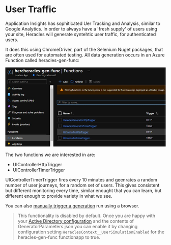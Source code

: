 # User Traffic

Application Insights has sophiticated Uer Tracking and Analysis, similar to Google Analytics.  In order to always have a 'fresh supply' of users using your site, Heracles will generate syntehtic user traffic, for authenticated users.

It does this using ChromeDriver, part of the Selenium Nuget packages, that are often used for automated testing.  All data generation occurs in an Azure Function called <your-alias>heracles-gen-func:
  
![a screenshot of a function app](../images/hercheracles-functionapp.jpg)

The two functions we are interested in are:

- UIControllerHttpTrigger
- UIControllerTimerTrigger

UIControllerTimerTrigger fires every 10 minutes and geenrates a random number of user journeys, for a random set of users.  This gives consistent but different monitoring every time, similar enought that you can learn, but different enough to provide variety in what we see.

You can also [manually trigger a generation](manually-trigger-generation.md) run using a browser.

> This functionality is disabled by default.  Once you are happy with your [Active Directory configuration](active-directory-configuration.md) and the contents of GeneratorParameters.json you can enable it by changing configuration setting `HeraclesContext__UserSimulationEnabled` for the <your-alias>heracles-gen-func functionapp to true. 
